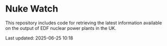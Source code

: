 # Nuke Watch

This repository includes code for retrieving the latest information available on the output of EDF nuclear power plants in the UK.

Last updated: 2025-06-25 10:18